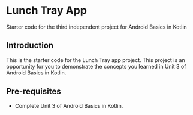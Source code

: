 Lunch Tray App
==================================

Starter code for the third independent project for Android Basics in Kotlin

Introduction
------------

This is the starter code for the Lunch Tray app project. This project is an opportunity for you to
demonstrate the concepts you learned in Unit 3 of Android Basics in Kotlin.

Pre-requisites
--------------

- Complete Unit 3 of Android Basics in Kotlin.
